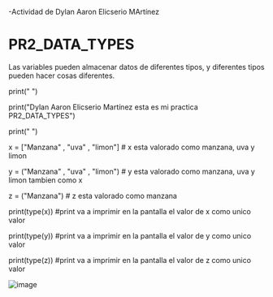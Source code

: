 -Actividad de Dylan Aaron Elicserio MArtínez
# PR2_DATA_TYPES
Las variables pueden almacenar datos de diferentes tipos, y diferentes tipos pueden hacer cosas diferentes.

print(" ")

print("Dylan Aaron Elicserio Martínez esta es mi practica PR2_DATA_TYPES")

print(" ")

x = ["Manzana" , "uva" , "limon"] # x esta valorado como manzana, uva y limon 

y = ("Manzana" , "uva" , "limon") # y esta valorado como manzana, uva y limon tambien como x

z = ("Manzana") # z esta valorado como manzana

print(type(x)) #print va a imprimir en la pantalla el valor de x como unico valor

print(type(y)) #print va a imprimir en la pantalla el valor de y como unico valor

print(type(z)) #print va a imprimir en la pantalla el valor de z como unico valor

![image](https://github.com/user-attachments/assets/c8996013-0461-42a2-a614-90b8ed76f258)
